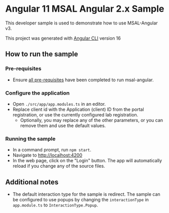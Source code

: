 # Angular 11 MSAL Angular 2.x Sample

This developer sample is used to demonstrate how to use MSAL-Angular v3.

This project was generated with [Angular CLI](https://github.com/angular/angular-cli) version 16

## How to run the sample

### Pre-requisites

- Ensure [all pre-requisites](https://github.com/AzureAD/microsoft-authentication-library-for-js/blob/msal-angular-v2/lib/msal-angular/README.md) have been completed to run msal-angular.

### Configure the application

- Open `./src/app/app.modules.ts` in an editor.
- Replace client id with the Application (client) ID from the portal registration, or use the currently configured lab registration.
  - Optionally, you may replace any of the other parameters, or you can remove them and use the default values.

### Running the sample

- In a command prompt, run `npm start`.
- Navigate to [http://localhost:4200](http://localhost:4200)
- In the web page, click on the "Login" button. The app will automatically reload if you change any of the source files.

## Additional notes

- The default interaction type for the sample is redirect. The sample can be configured to use popups by changing the `interactionType` in `app.module.ts` to `InteractionType.Popup`.
